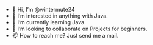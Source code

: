 - 👋 Hi, I’m @wintermute24
- 👀 I’m interested in anything with Java.
- 🌱 I’m currently learning Java.
- 💞️ I’m looking to collaborate on Projects for beginners.
- 📫 How to reach me? Just send me a mail.

<!---
wintermute24/wintermute24 is a ✨ special ✨ repository because its `README.md` (this file) appears on your GitHub profile.
You can click the Preview link to take a look at your changes.
--->
